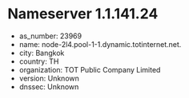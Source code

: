 # Nameserver 1.1.141.24

* as_number: 23969
* name: node-2l4.pool-1-1.dynamic.totinternet.net.
* city: Bangkok
* country: TH
* organization: TOT Public Company Limited
* version: Unknown
* dnssec: Unknown
